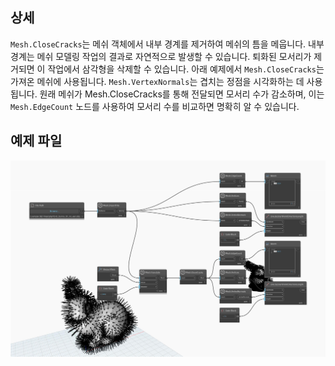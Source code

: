 ## 상세
`Mesh.CloseCracks`는 메쉬 객체에서 내부 경계를 제거하여 메쉬의 틈을 메웁니다. 내부 경계는 메쉬 모델링 작업의 결과로 자연적으로 발생할 수 있습니다. 퇴화된 모서리가 제거되면 이 작업에서 삼각형을 삭제할 수 있습니다. 아래 예제에서 `Mesh.CloseCracks`는 가져온 메쉬에 사용됩니다. `Mesh.VertexNormals`는 겹치는 정점을 시각화하는 데 사용됩니다. 원래 메쉬가 Mesh.CloseCracks를 통해 전달되면 모서리 수가 감소하며, 이는 `Mesh.EdgeCount` 노드를 사용하여 모서리 수를 비교하면 명확히 알 수 있습니다.

## 예제 파일

![Example](./Autodesk.DesignScript.Geometry.Mesh.CloseCracks_img.jpg)
